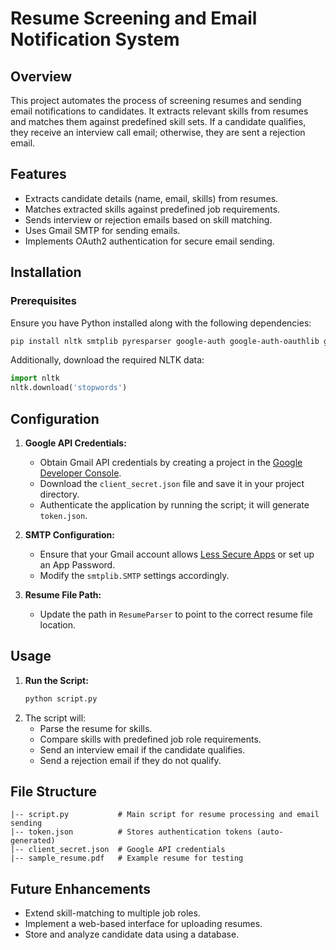 # Resume Screening and Email Notification System

## Overview
This project automates the process of screening resumes and sending email notifications to candidates. It extracts relevant skills from resumes and matches them against predefined skill sets. If a candidate qualifies, they receive an interview call email; otherwise, they are sent a rejection email.

## Features
- Extracts candidate details (name, email, skills) from resumes.
- Matches extracted skills against predefined job requirements.
- Sends interview or rejection emails based on skill matching.
- Uses Gmail SMTP for sending emails.
- Implements OAuth2 authentication for secure email sending.

## Installation
### Prerequisites
Ensure you have Python installed along with the following dependencies:
```sh
pip install nltk smtplib pyresparser google-auth google-auth-oauthlib google-auth-httplib2 google-auth-oauthlib google-auth google-api-python-client
```
Additionally, download the required NLTK data:
```python
import nltk
nltk.download('stopwords')
```

## Configuration
1. **Google API Credentials:**
   - Obtain Gmail API credentials by creating a project in the [Google Developer Console](https://console.developers.google.com/).
   - Download the `client_secret.json` file and save it in your project directory.
   - Authenticate the application by running the script; it will generate `token.json`.

2. **SMTP Configuration:**
   - Ensure that your Gmail account allows [Less Secure Apps](https://myaccount.google.com/security) or set up an App Password.
   - Modify the `smtplib.SMTP` settings accordingly.

3. **Resume File Path:**
   - Update the path in `ResumeParser` to point to the correct resume file location.

## Usage
1. **Run the Script:**
   ```sh
   python script.py
   ```
2. The script will:
   - Parse the resume for skills.
   - Compare skills with predefined job role requirements.
   - Send an interview email if the candidate qualifies.
   - Send a rejection email if they do not qualify.

## File Structure
```
|-- script.py           # Main script for resume processing and email sending
|-- token.json          # Stores authentication tokens (auto-generated)
|-- client_secret.json  # Google API credentials
|-- sample_resume.pdf   # Example resume for testing
```

## Future Enhancements
- Extend skill-matching to multiple job roles.
- Implement a web-based interface for uploading resumes.
- Store and analyze candidate data using a database.
